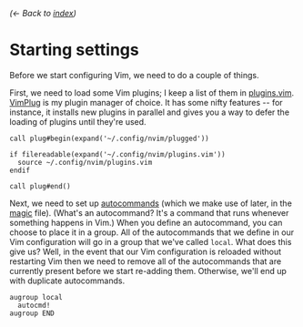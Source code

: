 *(← Back to [index](../README.md))*

# Starting settings

Before we start configuring Vim, we need to do a couple of things.

First, we need to load some Vim plugins; I keep a list of them in
[plugins.vim](../plugins.vim). [VimPlug] is my plugin manager of choice. It has
some nifty features -- for instance, it installs new plugins in parallel and
gives you a way to defer the loading of plugins until they're used.

[VimPlug]: https://github.com/junegunn/vim-plug

``` vim
call plug#begin(expand('~/.config/nvim/plugged'))

if filereadable(expand('~/.config/nvim/plugins.vim'))
  source ~/.config/nvim/plugins.vim
endif

call plug#end()
```

Next, we need to set up [autocommands] (which we make use of later, in the
[magic] file). (What's an autocommand? It's a command that runs whenever
something happens in Vim.) When you define an autocommand, you can choose to
place it in a group. All of the autocommands that we define in our Vim
configuration will go in a group that we've called `local`. What does this give
us? Well, in the event that our Vim configuration is reloaded without restarting
Vim then we need to remove all of the autocommands that are currently present
before we start re-adding them. Otherwise, we'll end up with duplicate
autocommands.

[magic]: magic.vim.md
[autocommands]: http://vimdoc.sourceforge.net/htmldoc/autocmd.html

``` vim
augroup local
  autocmd!
augroup END
```
